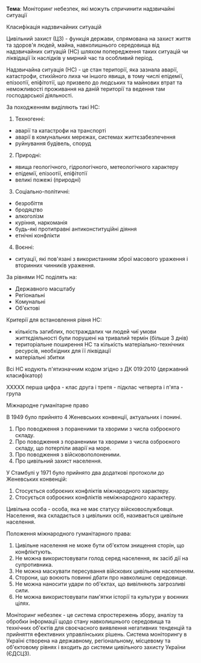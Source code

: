 __Тема__: Моніторинг небезпек, які можуть спричинити надзвичайні ситуації

Класифікація надзвичайних ситуацій

Цивільний захист (ЦЗ) - функція держави, спрямована на захист життя та здоров'я людей, майна, навколишнього середовища від надзвичайних ситуацій (НС) шляхом попередження таких ситуацій чи ліквідації їх наслідків у мирний час та особливий період.

Надзвичайна ситуація (НС) - це стан території, яка зазнала аварії, катастрофи, стихійного лиха чи іншого явища, в тому числі епідемії, епізоотії, епіфітотії, що призвело до людських та майнових втрат та неможливості проживання на даній території та ведення там господарської діяльності. 

За походженням виділяють такі НС:
1. Техногенні:
 - аварії та катастрофи на транспорті
 - аварії в комунальних мережах, системах життєзабезпечення
 - руйнування будівель, споруд
2. Природні:
 - явища геологічного, гідрологічного, метеологічного характеру
 - епідемії, епізоотії, епіфітотії
 - великі пожежі (природні)
3. Соціально-політичні:
 - безробіття
 - бродяцтво
 - алкоголізм
 - куріння, наркоманія
 - будь-які протиправні антиконституційні діяння
 - етнічні конфлікти
4. Воєнні:
 - ситуації, які пов'язані з використанням зброї масового ураження і вторинних чинників ураження.

За рівнями НС поділять на:
 - Державного масштабу
 - Регіональні
 - Комунальні
 - Об'єктові

Критерії для встановлення рівня НС:
 - кількість загиблих, постраждалих чи людей чиї умови життєдіяльності були порушені на тривалий термін (більше 3 днів)
 - територіальне поширення НС та кількість матеріально-технічних ресурсів, необхідних для її ліквідації
 - матеріальні збитки

Всі НС кодують п'ятизначним кодом згідно з ДК 019:2010 (державний класифікатор)

XXXXX
перша цифра - клас
друга і третя - підклас
четверта і п'ята - група

Міжнародне гуманітарне право

В 1949 було прийнято 4 Женевських конвенції, актуальних і понині.
1. Про поводження з пораненими та хворими з числа озброєного складу.
2. Про поводження з пораненими та хворими з числа озброєного складу, що потерпіли аварії на море.
3. Про поводження з війсковополоненими.
4. Про цивільний захист населення.

У Стамбулі у 1971 було прийнято два додаткові протоколи до Женевських конвенцій:
1. Стосується озброєних конфліктів міжнародного характеру.
2. Стосується озброєних конфліктів неміжнародного характеру.

Цивільна особа - особа, яка не має статусу війсковослужбовця.
Населення, яка складається з цивільних осіб, називається цивільне населення.

Положення міжнародного гуманітарного права:
1. Цивільне населення не може бути об'єктом знищення сторін, що конфліктують.
2. Не можна використовувати голод серед населення, як засіб дії на супротивника.
3. Не можна маскувати пересування війскових цивільним населенням.
4. Сторони, що воюють повинні дбати про навколишнє середовище.
5. Не можна наносити удари по об'єктах, що вивілняють загрозливі сили.
6. Не можна використовувати пам'ятки історії та культури у воєнних цілях.

Моніторинг небезпек - це система спростережень збору, аналізу та обробки інформації щодо стану навколишнього середовища та технічних об'єктів для своєчасного виявлення негативних тенденцій та прийняття ефективних управлінських рішень.
Система моніторингу в Україні створена на державному, регіональному, місцевому та об'єктовому рівнях і входить до системи цивільного захисту України (ЄДСЦЗ).